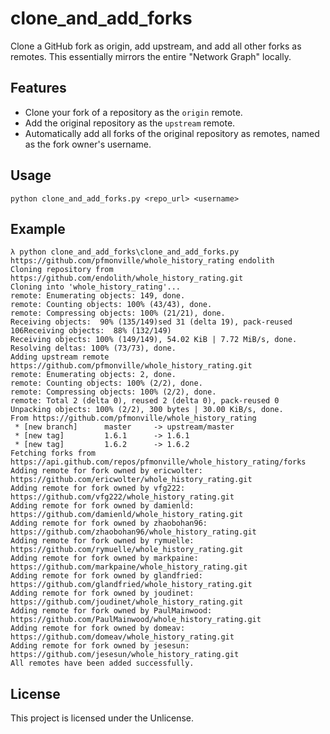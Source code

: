 # clone_and_add_forks

Clone a GitHub fork as origin, add upstream, and add all other forks as remotes. This essentially mirrors the entire "Network Graph" locally.

## Features

- Clone your fork of a repository as the `origin` remote.
- Add the original repository as the `upstream` remote.
- Automatically add all forks of the original repository as remotes, named as the fork owner's username.

## Usage

```shell
python clone_and_add_forks.py <repo_url> <username>
```

## Example

```shell
λ python clone_and_add_forks\clone_and_add_forks.py https://github.com/pfmonville/whole_history_rating endolith
Cloning repository from https://github.com/endolith/whole_history_rating.git
Cloning into 'whole_history_rating'...
remote: Enumerating objects: 149, done.
remote: Counting objects: 100% (43/43), done.
remote: Compressing objects: 100% (21/21), done.
Receiving objects:  90% (135/149)sed 31 (delta 19), pack-reused 106Receiving objects:  88% (132/149)
Receiving objects: 100% (149/149), 54.02 KiB | 7.72 MiB/s, done.
Resolving deltas: 100% (73/73), done.
Adding upstream remote https://github.com/pfmonville/whole_history_rating.git
remote: Enumerating objects: 2, done.
remote: Counting objects: 100% (2/2), done.
remote: Compressing objects: 100% (2/2), done.
remote: Total 2 (delta 0), reused 2 (delta 0), pack-reused 0
Unpacking objects: 100% (2/2), 300 bytes | 30.00 KiB/s, done.
From https://github.com/pfmonville/whole_history_rating
 * [new branch]      master     -> upstream/master
 * [new tag]         1.6.1      -> 1.6.1
 * [new tag]         1.6.2      -> 1.6.2
Fetching forks from https://api.github.com/repos/pfmonville/whole_history_rating/forks
Adding remote for fork owned by ericwolter: https://github.com/ericwolter/whole_history_rating.git
Adding remote for fork owned by vfg222: https://github.com/vfg222/whole_history_rating.git
Adding remote for fork owned by damienld: https://github.com/damienld/whole_history_rating.git
Adding remote for fork owned by zhaobohan96: https://github.com/zhaobohan96/whole_history_rating.git
Adding remote for fork owned by rymuelle: https://github.com/rymuelle/whole_history_rating.git
Adding remote for fork owned by markpaine: https://github.com/markpaine/whole_history_rating.git
Adding remote for fork owned by glandfried: https://github.com/glandfried/whole_history_rating.git
Adding remote for fork owned by joudinet: https://github.com/joudinet/whole_history_rating.git
Adding remote for fork owned by PaulMainwood: https://github.com/PaulMainwood/whole_history_rating.git
Adding remote for fork owned by domeav: https://github.com/domeav/whole_history_rating.git
Adding remote for fork owned by jesesun: https://github.com/jesesun/whole_history_rating.git
All remotes have been added successfully.
```

## License

This project is licensed under the Unlicense.
